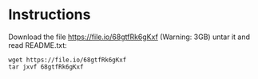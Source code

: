 # Instructions

Download the file https://file.io/68gtfRk6gKxf (Warning: 3GB) untar it and read README.txt:
```
wget https://file.io/68gtfRk6gKxf
tar jxvf 68gtfRk6gKxf
```
